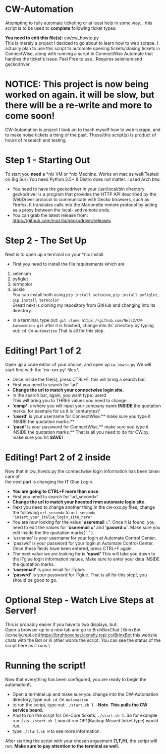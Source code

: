 # CW-Automation
Attempting to fully automate ticketing or at least help in some way...
this script is to be used to **complete** following ticket types: 

**You need to edit this file(s):** cw/cw_howto.py \
This is merely a project I decided to go about to learn how to web scrape. I actually plan to use this script to automate opening tickets/closing tickets in ConnectWise, along with running a script in ConnectWise Automate that handles the ticket's issue.
Feel Free to use..
Requires selenium and geckodriver.
# NOTICE: This project is now being worked on again. it will be slow, but there will be a re-write and more to come soon!
CW-Automation is project I took on to teach myself how to web-scrape, and to make noise tickets a thing of the past. These/this script(s) is product of hours of research and testing.
# Step 1 - Starting Out
To start you **need** a *nix VM or *nix Machine. Works on mac as well(Tested on Big Sur) You need Python 3.5+ & Distro does not matter. I used Arch btw.

- You need to have the geckodriver in your /usr/local/bin directory.
geckodriver is a program that provides the HTTP API described by the WebDriver protocol to communicate with Gecko browsers, such as Firefox. It translates calls into the Marionette remote protocol by acting as a proxy between the local- and remote ends.
- You can grab the latest release from: https://github.com/mozilla/geckodriver/releases

# Step 2 - The Set Up
Next is to open up a terminal on your *nix install. 
- First you need to install the file requirements which are
1. selenium 
2. pyfiglet 
3. termcolor 
4. pickle \
You can install both using ```pip install selenium```, ```pip install pyfiglet```, ```pip install termcolor``` \
Great! next is cloning my repository from GitHub and changing into its directory.
- In a terminal, type out: ```git clone https://github.com/Nels2/CW-Automation.git```
after it is finished, change into its' directory by typing out: ```cd CW-Automation```
That is all for this step.

# Editing! Part 1 of 2
Open up a code editor of your choice, and open up `cw_howto.py` 
We will start first with the 'cw-xxx.py' files \
- Once inside the file(s), press CTRL+F, this will bring a search bar.
- First you need to search for 'url'
- **Change the url to match your connectwise login site.**
- In the search bar, again, you want type: userd \
This will bring you to THREE values you need to change.
- **'comp'** is where you will input your company name **INSIDE**  the quotation marks. for example for us it is 'centurytest'
- **'userd'** is your username for ConnectWise.** make sure you type it INSIDE the quotation marks.**
- **'pasd'** is your password for ConnectWise.** make sure you type it INSIDE the quotation marks.**
That is all you need to do for CW.py. make sure you hit **SAVE!** 
# Editing! Part 2 of 2 inside 
Now that in cw_howto.py the connectwise login information has been taken care of.\
the next part is changing the IT Glue Login.
- **You are going to CTRL+F more than once.**
- First you need to search for 'url_second=' 
- **Change the url to match your hoested rmm automate login site.**
- Next you need to change another thing in the cw-xxx.py files, change the following ```url_second=``` to ```url_second= "insert_your_itGlue_login_site_here"```
- You are now looking for the value **'useremail ='**.
Once it is found, you need to edit the values for **'useremail ='** and **'paswrd ='**. Make sure you edit inside the the quotation marks( ' ' ). 
- 'usrname' is your username for your login at Automate Control Center. 
- 'passwd' is your password for your login at Automate Control Center.
Once these fields have been entered, press CTRL+F again.
- The next value we are looking for is **'epwd'**
This will take you down to the ITglue login information values. Make sure to enter your data INSIDE the quotation marks.
- **'useremail'** is your email for ITglue.
- **'paswrd'** is your password for ITglue.
That is all for this step!, you should be good to go.

# Optional Step - Watch Live Steps at Server!
This is probably easier if you have to two displays, but:\
Open a browser up to a new tab and go to BruhBoxChat | BrinxBot (icxnelly.repl.co)\[https://bruhboxchat.icxnelly.repl.co/BrinxBot
this website chats with the Bot or in other words the script. You can see the status of the script here as it runs.\

# Running the script!
Now that everything has been configured, you are ready to begin the automation!\
- Open a terminal up and make sure you change into the CW-Automation directory, type out: ```cd CW-Automation```
- to run the script, type out: ```./start.sh T```. -**Note. This pulls the CW service board.**
- And to run the script for On-Core tickets: ```./start.sh 1```.
So for example run it as ```./start.sh 1``` would run OP1(Backup Missed ticket type) would run.
- type ```./start.sh H``` to see more information. 

After starting the script with your chosen arguement **(1,T,H)**, the script will run. **Make sure to pay attention to the terminal as well.** 
